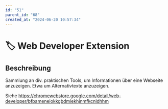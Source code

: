 ```yaml
---
id: "51"
parent_id: "68"
created_at: "2024-06-20 10:57:34"
---
```


# 🏷️ Web Developer Extension

## Beschreibung

Sammlung an div. praktischen Tools, um Informationen über eine Webseite anzuzeigen. Etwa um Alternativtexte anzuzeigen.

Siehe <https://chromewebstore.google.com/detail/web-developer/bfbameneiokkgbdmiekhjnmfkcnldhhm>
